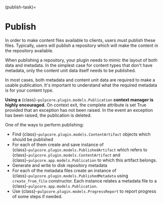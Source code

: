 (publish-task)=

# Publish

In order to make content files available to clients, users must publish these files. Typically,
users will publish a repository which will make the content in the repository available.

When publishing a repository, your plugin needs to mimic the layout of both data and metadata. In
the simplest case for content types that don't have metadata, only the content unit data itself
needs to be published.

In most cases, both metadata and content unit data are required to make a usable publication. It's
important to understand what the required metadata is for your content type.

**Using a** {class}`~pulpcore.plugin.models.Publication` **context manager is highly encouraged.**  On
context exit, the complete attribute is set True provided that an exception has not been raised.
In the event an exception has been raised, the publication is deleted.

One of the ways to perform publishing:

- Find {class}`~pulpcore.plugin.models.ContentArtifact` objects which should be published
- For each of them create and save instance of {class}`~pulpcore.plugin.models.PublishedArtifact`
  which refers to {class}`~pulpcore.plugin.models.ContentArtifact` and
  {class}`~pulpcore.app.models.Publication` to which this artifact belongs.
- Generate and write to disk repository metadata
- For each of the metadata files create an instance of
  {class}`~pulpcore.plugin.models.PublishedMetadata` using `create_from_file` constructor. Each
  instance relates a metadata file to a {class}`~pulpcore.app.models.Publication`.
- Use {class}`~pulpcore.plugin.models.ProgressReport` to report progress of some steps if needed.
